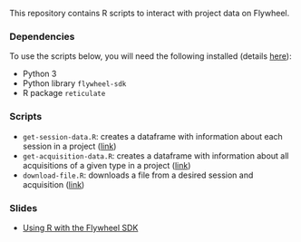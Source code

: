 
This repository contains R scripts to interact with project data on Flywheel. 

### Dependencies

To use the scripts below, you will need the following installed (details [here](https://flywheel-io.gitlab.io/product/backend/sdk/branches/master/python/python_sdk_with_r.html)):

- Python 3
- Python library `flywheel-sdk`
- R package `reticulate`

### Scripts

- `get-session-data.R`: creates a dataframe with information about each session in a project ([link](https://github.com/shelbybachman/flywheel/blob/main/scripts/get-session-data.R))
- `get-acquisition-data.R`: creates a dataframe with information about all acquisitions of a given type in a project ([link](https://github.com/shelbybachman/flywheel/blob/main/scripts/get-acquisition-data.R))
- `download-file.R`: downloads a file from a desired session and acquisition ([link](https://github.com/shelbybachman/flywheel/blob/main/scripts/download-file.R))

### Slides

- [Using R with the Flywheel SDK](https://github.com/shelbybachman/flywheel/blob/main/slides/intro-to-sdk.pdf)
